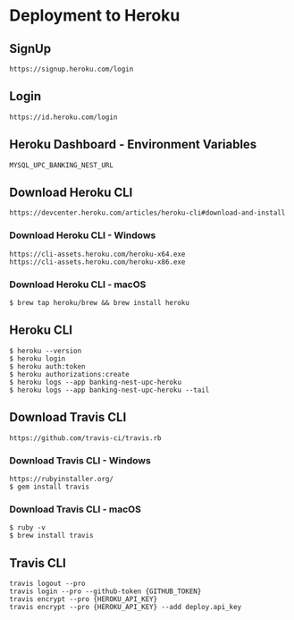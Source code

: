 # Deployment to Heroku

## SignUp

```
https://signup.heroku.com/login
```

## Login

```
https://id.heroku.com/login
```

## Heroku Dashboard - Environment Variables

```
MYSQL_UPC_BANKING_NEST_URL
```

## Download Heroku CLI

```
https://devcenter.heroku.com/articles/heroku-cli#download-and-install
```

### Download Heroku CLI - Windows

```
https://cli-assets.heroku.com/heroku-x64.exe
https://cli-assets.heroku.com/heroku-x86.exe
```

### Download Heroku CLI - macOS

```
$ brew tap heroku/brew && brew install heroku
```

## Heroku CLI

```
$ heroku --version
$ heroku login
$ heroku auth:token
$ heroku authorizations:create
$ heroku logs --app banking-nest-upc-heroku
$ heroku logs --app banking-nest-upc-heroku --tail
```

## Download Travis CLI

```
https://github.com/travis-ci/travis.rb
```

### Download Travis CLI - Windows

```
https://rubyinstaller.org/
$ gem install travis
```

### Download Travis CLI - macOS

```
$ ruby -v
$ brew install travis
```

## Travis CLI

```
travis logout --pro
travis login --pro --github-token {GITHUB_TOKEN}
travis encrypt --pro {HEROKU_API_KEY}
travis encrypt --pro {HEROKU_API_KEY} --add deploy.api_key
```
